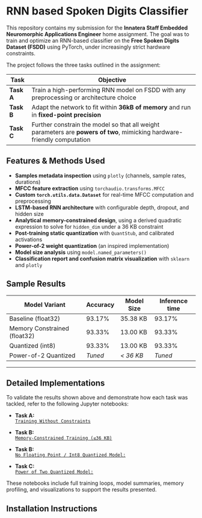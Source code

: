 # RNN based Spoken Digits Classifier 

This repository contains my submission for the **Innatera Staff Embedded Neuromorphic Applications Engineer** home assignment. The goal was to train and optimize an RNN-based classifier on the **Free Spoken Digits Dataset (FSDD)** using PyTorch, under increasingly strict hardware constraints.

The project follows the three tasks outlined in the assignment:

| Task | Objective |
|------|-----------|
| **Task A** | Train a high-performing RNN model on FSDD with any preprocessing or architecture choice |
| **Task B** | Adapt the network to fit within **36kB of memory** and run in **fixed-point precision** |
| **Task C** | Further constrain the model so that all weight parameters are **powers of two**, mimicking hardware-friendly computation |


## Features & Methods Used

- **Samples metadata inspection** using `plotly` (channels, sample rates, durations)
- **MFCC feature extraction** using `torchaudio.transforms.MFCC`
- **Custom `torch.utils.data.Dataset`** for real-time MFCC computation and preprocessing
- **LSTM-based RNN architecture** with configurable depth, dropout, and hidden size
- **Analytical memory-constrained design**, using a derived quadratic expression to solve for `hidden_dim` under a 36 KB constraint
- **Post-training static quantization** with `QuantStub`, and calibrated activations
- **Power-of-2 weight quantization** (an inspired implementation)
- **Model size analysis** using `model.named_parameters()`
- **Classification report and confusion matrix visualization** with `sklearn` and `plotly`


## Sample Results

| Model Variant                     | Accuracy | Model Size | Inference time 
|-----------------------------------|----------|------------|----------|
| Baseline (float32)                | 93.17%   | 35.38 KB   | 93.17%   |
| Memory Constrained (float32)      | 93.33%   | 13.00 KB   | 93.33%   |
| Quantized (int8)                  | 93.33%   | 13.00 KB   | 93.33%   |
| Power-of-2 Quantized              | *Tuned*  | *< 36 KB*  | *Tuned*  |


---

## Detailed Implementations

To validate the results shown above and demonstrate how each task was tackled, refer to the following Jupyter notebooks:

- **Task A:**  
  [`Training Without Constraints`](notebooks/01_train_unconstrained.ipynb)  

- **Task B:**  
  [`Memory-Constrained Training (≤36 KB)`](notebooks/02_train_memory_constrained.ipynb)  

- **Task B:**  
  [`No Floating Point / Int8 Quantized Model:`](notebooks/03_quantization.ipynb)  

- **Task C:**  
  [`Power of Two Quantized Model:`](notebooks/03_quantization.ipynb)


These notebooks include full training loops, model summaries, memory profiling, and visualizations to support the results presented.

## Installation Instructions